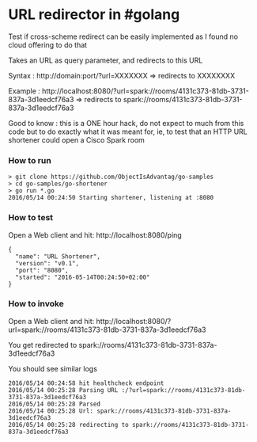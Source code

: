 # URL redirector in #golang

Test if cross-scheme redirect can be easily implemented as I found no cloud offering to do that 

Takes an URL as query parameter, and redirects to this URL

Syntax : http://domain:port/?url=XXXXXXX 
=> redirects to XXXXXXXX 

Example : http://localhost:8080/?url=spark://rooms/4131c373-81db-3731-837a-3d1eedcf76a3
=> redirects to spark://rooms/4131c373-81db-3731-837a-3d1eedcf76a3
 
Good to know : this is a ONE hour hack, do not expect to much from this code but to do exactly what it was meant for, 
ie, to test that an HTTP URL shortener could open a Cisco Spark room


### How to run 

```
> git clone https://github.com/ObjectIsAdvantag/go-samples
> cd go-samples/go-shortener
> go run *.go
2016/05/14 00:24:50 Starting shortener, listening at :8080
```

### How to test

Open a Web client and hit: http://localhost:8080/ping

```
{
  "name": "URL Shortener",
  "version": "v0.1",
  "port": "8080",
  "started": "2016-05-14T00:24:50+02:00"
}
```


### How to invoke

Open a Web client and hit: http://localhost:8080/?url=spark://rooms/4131c373-81db-3731-837a-3d1eedcf76a3

You get redirected to spark://rooms/4131c373-81db-3731-837a-3d1eedcf76a3

You should see similar logs

```
2016/05/14 00:24:58 hit healthcheck endpoint
2016/05/14 00:25:28 Parsing URL :/?url=spark://rooms/4131c373-81db-3731-837a-3d1eedcf76a3
2016/05/14 00:25:28 Parsed
2016/05/14 00:25:28 Url: spark://rooms/4131c373-81db-3731-837a-3d1eedcf76a3
2016/05/14 00:25:28 redirecting to spark://rooms/4131c373-81db-3731-837a-3d1eedcf76a3
```

